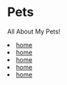 # Pets
All About My Pets!
<li><a href="#Phoebe">home</a></li>
<li><a href="#Peanut">home</a></li>
<li><a href="#Sadie">home</a></li>
<li><a href="#Levi">home</a></li>
<li><a href="#Richard">home</a></li>
